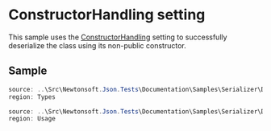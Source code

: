 ﻿# ConstructorHandling setting

This sample uses the [ConstructorHandling](/API/newtonsoft/json/constructorhandling/) setting to successfully deserialize the class using its non-public constructor.

## Sample

```csharp Types
source: ..\Src\Newtonsoft.Json.Tests\Documentation\Samples\Serializer\DeserializeConstructorHandling.cs
region: Types
```

```csharp Usage
source: ..\Src\Newtonsoft.Json.Tests\Documentation\Samples\Serializer\DeserializeConstructorHandling.cs
region: Usage
```
